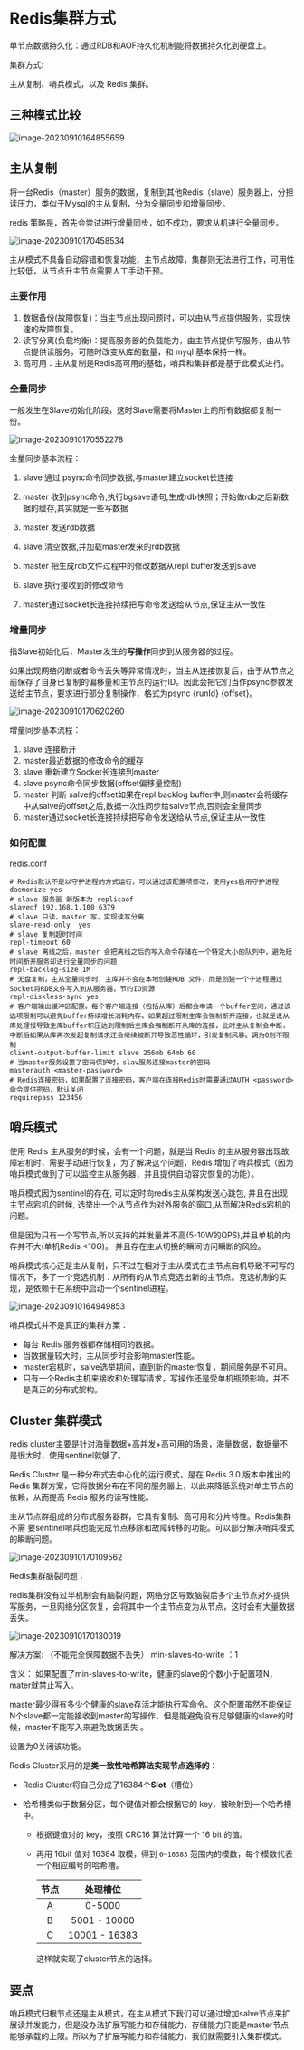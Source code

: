 # Redis集群方式

单节点数据持久化：通过RDB和AOF持久化机制能将数据持久化到硬盘上。

集群方式:

主从复制、哨兵模式，以及 Redis 集群。

## 三种模式比较

![image-20230910164855659](image/image-20230910164855659.png)

## 主从复制

将一台Redis（master）服务的数据，复制到其他Redis（slave）服务器上，分担读压力，类似于Mysql的主从复制，分为全量同步和增量同步。

redis 策略是，首先会尝试进行增量同步，如不成功，要求从机进行全量同步。

![image-20230910170458534](image/image-20230910170458534.png)

主从模式不具备自动容错和恢复功能，主节点故障，集群则无法进行工作，可用性比较低，从节点升主节点需要人工手动干预。

### 主要作用

1. 数据备份(故障恢复)：当主节点出现问题时，可以由从节点提供服务，实现快速的故障恢复。
2. 读写分离(负载均衡)：提高服务器的负载能力，由主节点提供写服务，由从节点提供读服务，可随时改变从库的数量，和 myql 基本保持一样。
3. 高可用：主从复制是Redis高可用的基础，哨兵和集群都是基于此模式进行。

### 全量同步

一般发生在Slave初始化阶段，这时Slave需要将Master上的所有数据都复制一份。

![image-20230910170552278](image/image-20230910170552278.png)

全量同步基本流程：

1. slave 通过 psync命令同步数据,与master建立socket长连接

2. master 收到psync命令,执行bgsave语句,生成rdb快照；开始做rdb之后新数据的缓存,其实就是一些写数据

3. master  发送rdb数据

4. slave  清空数据,并加载master发来的rdb数据

5. master  把生成rdb文件过程中的修改数据从repl buffer发送到slave

6. slave  执行接收到的修改命令
7. master通过socket长连接持续把写命令发送给从节点,保证主从一致性

### 增量同步

指Slave初始化后，Master发生的**写操作**同步到从服务器的过程。

如果出现网络闪断或者命令丢失等异常情况时，当主从连接恢复后，由于从节点之前保存了自身已复制的偏移量和主节点的运行ID。因此会把它们当作psync参数发送给主节点，要求进行部分复制操作，格式为psync {runId} {offset}。

![image-20230910170620260](image/image-20230910170620260.png)

增量同步基本流程：

1. slave 连接断开
2. master最近数据的修改命令的缓存
3. slave  重新建立Socket长连接到master
4. slave  psync命令同步数据(offset偏移量控制)
5. master 判断 salve的offset如果在repl backlog buffer中,则master会将缓存中从salve的offset之后,数据一次性同步给salve节点,否则会全量同步
6. master通过socket长连接持续把写命令发送给从节点,保证主从一致性

### 如何配置

redis.conf

```shell
# Redis默认不是以守护进程的方式运行，可以通过该配置项修改，使用yes启用守护进程
daemonize yes
# slave 服务器 新版本为 replicaof
slaveof 192.168.1.100 6379  
# slave 只读，master 写，实现读写分离
slave-read-only  yes  
# slave 复制超时时间
repl-timeout 60 
# slave 离线之后，master 会把离线之后的写入命令存储在一个特定大小的队列中，避免短时间断开服务却进行全量同步的问题
repl-backlog-size 1M 
# 无盘复制，主从全量同步时，主库并不会在本地创建RDB 文件，而是创建一个子进程通过Socket将RDB文件写入到从服务器，节约IO资源
repl-diskless-sync yes 
# 客户端输出缓冲区配置。每个客户端连接（包括从库）后都会申请一个buffer空间，通过该选项限制可以避免buffer持续增长消耗内存。如果超过限制主库会强制断开连接，也就是说从库处理慢导致主库buffer积压达到限制后主库会强制断开从库的连接，此时主从复制会中断，中断后如果从库再次发起复制请求还会继续被断开导致恶性循环，引发复制风暴。调为0则不限制
client-output-buffer-limit slave 256mb 64mb 60  
# 当master服务设置了密码保护时，slav服务连接master的密码
masterauth <master-password>
# Redis连接密码，如果配置了连接密码，客户端在连接Redis时需要通过AUTH <password>命令提供密码，默认关闭
requirepass 123456
```

## 哨兵模式

使用 Redis 主从服务的时候，会有一个问题，就是当 Redis 的主从服务器出现故障宕机时，需要手动进行恢复，为了解决这个问题，Redis 增加了哨兵模式（因为哨兵模式做到了可以监控主从服务器，并且提供自动容灾恢复的功能）。

哨兵模式因为sentinel的存在, 可以定时向redis主从架构发送心跳包, 并且在出现主节点宕机的时候, 选举出一个从节点作为对外服务的窗口,从而解决Redis宕机的问题。    

但是因为只有一个写节点,所以支持的并发量并不高(5-10W的QPS),并且单机的内存并不大(单机Redis <10G)。 并且存在主从切换的瞬间访问瞬断的风险。

哨兵模式核心还是主从复制，只不过在相对于主从模式在主节点宕机导致不可写的情况下，多了一个竞选机制：从所有的从节点竞选出新的主节点。竞选机制的实现，是依赖于在系统中启动一个sentinel进程。

![image-20230910164949853](image/image-20230910164949853.png)

哨兵模式并不是真正的集群方案：

- 每台 Redis 服务器都存储相同的数据。
- 当数据量较大时，主从同步时会影响master性能。
- master宕机时，salve选举期间，直到新的master恢复，期间服务是不可用。
- 只有一个Redis主机来接收和处理写请求，写操作还是受单机瓶颈影响，并不是真正的分布式架构。

## Cluster 集群模式

redis cluster主要是针对海量数据+高并发+高可用的场景，海量数据，数据量不是很大时，使用sentinel就够了。

Redis Cluster 是一种分布式去中心化的运行模式，是在 Redis 3.0 版本中推出的 Redis 集群方案，它将数据分布在不同的服务器上，以此来降低系统对单主节点的依赖，从而提高 Redis 服务的读写性能。

主从节点群组成的分布式服务器群，它具有复制、高可用和分片特性。Redis集群不需 要sentinel哨兵也能完成节点移除和故障转移的功能。可以部分解决哨兵模式的瞬断问题。

![image-20230910170109562](image/image-20230910170109562.png)

Redis集群脑裂问题：

redis集群没有过半机制会有脑裂问题，网络分区导致脑裂后多个主节点对外提供写服务，一旦网络分区恢复，会将其中一个主节点变为从节点，这时会有大量数据丢失。

![image-20230910170130019](image/image-20230910170130019.png)

解决方案: （不能完全保障数据不丢失）
min-slaves-to-write ：1

含义： 如果配置了min-slaves-to-write，健康的slave的个数小于配置项N，mater就禁止写入。

master最少得有多少个健康的slave存活才能执行写命令。这个配置虽然不能保证N个slave都一定能接收到master的写操作，但是能避免没有足够健康的slave的时候，master不能写入来避免数据丢失 。

设置为0关闭该功能。

Redis Cluster采用的是**类一致性哈希算法实现节点选择的**：

- Redis Cluster将自己分成了16384个**Slot**（槽位）

- 哈希槽类似于数据分区，每个键值对都会根据它的 key，被映射到一个哈希槽中。

  - 根据键值对的 key，按照 CRC16 算法计算一个 16 bit 的值。

  - 再用 16bit 值对 16384 取模，得到 `0~16383` 范围内的模数，每个模数代表一个相应编号的哈希槽。

    | 节点 |   处理槽位    |
    | :--: | :-----------: |
    |  A   |    0-5000     |
    |  B   | 5001 - 10000  |
    |  C   | 10001 - 16383 |

    这样就实现了cluster节点的选择。

## 要点

哨兵模式归根节点还是主从模式，在主从模式下我们可以通过增加salve节点来扩展读并发能力，但是没办法扩展写能力和存储能力，存储能力只能是master节点能够承载的上限。所以为了扩展写能力和存储能力，我们就需要引入集群模式。